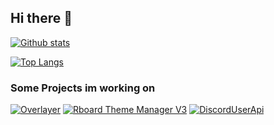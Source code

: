## Hi there 👋

[![Github stats](https://github-readme-stats.vercel.app/api?username=dertyp7214&show_icons=true&theme=gotham)](https://github.com/anuraghazra/github-readme-stats) 

[![Top Langs](https://github-readme-stats.vercel.app/api/top-langs/?username=dertyp7214&theme=gotham&langs_count=7)](https://github.com/anuraghazra/github-readme-stats)

### Some Projects im working on

[![Overlayer](https://github-readme-stats.vercel.app/api/pin/?username=dertyp7214&repo=Overlayer&show_owner=true&theme=gotham)](https://github.com/DerTyp7214/Overlayer)
[![Rboard Theme Manager V3](https://github-readme-stats.vercel.app/api/pin/?username=dertyp7214&repo=RboardThemeManagerV3&show_owner=true&theme=gotham)](https://github.com/DerTyp7214/RboardThemeManagerV3)
[![DiscordUserApi](https://github-readme-stats.vercel.app/api/pin/?username=dertyp7214&repo=DiscordUserApi&show_owner=true&theme=gotham)](https://github.com/DerTyp7214/DiscordUserApi)
